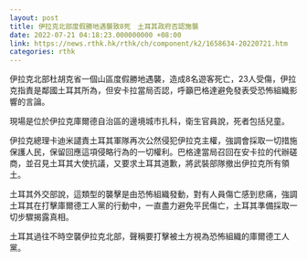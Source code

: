 ```yaml
---
layout: post
title: 伊拉克北部度假勝地遇襲致8死　土耳其政府否認施襲
date: 2022-07-21 04:18:23.000000000 +08:00
link: https://news.rthk.hk/rthk/ch/component/k2/1658634-20220721.htm
categories: rthk
---
```


伊拉克北部杜胡克省一個山區度假勝地遇襲，造成8名遊客死亡，23人受傷，伊拉克指責是鄰國土耳其所為，但安卡拉當局否認，呼籲巴格達避免發表受恐怖組織影響的言論。

現場是位於伊拉克庫爾德自治區的邊境城市扎科，衛生官員說，死者包括兒童。

伊拉克總理卡迪米譴責土耳其軍隊再次公然侵犯伊拉克主權，強調會採取一切措施保護人民，保留回應這項侵略行為的一切權利。巴格達當局召回在安卡拉的代辦磋商，並召見土耳其大使抗議，又要求土耳其道歉，將武裝部隊撤出伊拉克所有領土。

土耳其外交部說，這類型的襲擊是由恐怖組織發動，對有人員傷亡感到悲痛，強調土耳其在打擊庫爾德工人黨的行動中，一直盡力避免平民傷亡，土耳其準備採取一切步驟揭露真相。

土耳其過往不時空襲伊拉克北部，聲稱要打擊被土方視為恐怖組織的庫爾德工人黨。
